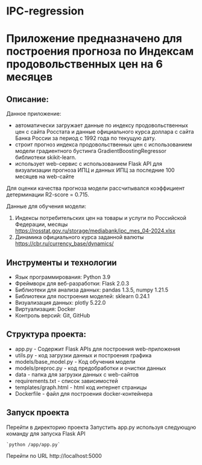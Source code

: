 # IPC-regression

# Приложение предназначено для построения прогноза по Индексам продовольственных цен на 6 месяцев

## Описание: 

Данное приложение:
- автоматически загружает данные по индексу продовольственных цен с сайта Росстата и данные официального курса доллара с сайта Банка России за период с 1992 года по текущую дату.
- строит прогноз индекса продовольственных цен c использованием модели градиентного бустинга  GradientBoostingRegressor библиотеки skikit-learn.
- использует web-сервис с использованием Flask API для визуализации прогноза ИПЦ и данных ИПЦ за последние 100 месяцев на web-сайте

Для оценки качества прогноза модели рассчитывался коэффициент детерминации R2-score = 0.715.

Данные для обучения модели:

1. Индексы потребительских цен на товары и услуги по Российской Федерации, месяцы
	https://rosstat.gov.ru/storage/mediabank/ipc_mes_04-2024.xlsx
2. Динамика официального курса заданной валюты 
	https://cbr.ru/currency_base/dynamics/

## Инструменты и технологии

*    Язык программирования: Python 3.9
*    Фреймворк для веб-разработки: Flask 2.0.3
*    Библиотеки для анализа данных: pandas 1.3.5, numpy 1.21.5
*    Библиотеки для построения моделей: sklearn 0.24.1
*    Визуализация данных: plotly 5.22.0
*    Виртуализация: Docker
*    Контроль версий: Git, GitHub


## Структура проекта:

* app.py - Содержит Flask APIs для построения web-приложения
*    utils.py  - код загрузки данных и построения графика
*    models/base_model.py - Код обучения модели
*    models/preproc.py  - код предобработки и очистки данных 
*    data - папка для загрузки данных с web-сайтов
*    requirements.txt - список зависимостей
*    templates/graph.html - html код интернет страницы
*    Dockerfile - файл для построения docker-контейнера

## Запуск проекта
   Перейти в директорию проекта
   Запустить app.py используя следующую команду для запуска Flask API

	`python /app/app.py`

   Перейти по URL http://localhost:5000
